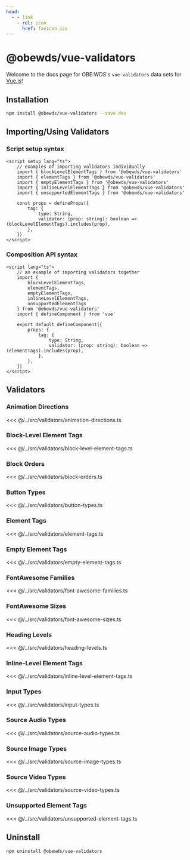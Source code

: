 ```yaml
---
head:
  - - link
    - rel: icon
      href: favicon.ico
---
```



# @obewds/vue-validators

Welcome to the docs page for OBE:WDS's `vue-validators` data sets for [Vue.js](https://vuejs.org/)!




## Installation

```bash
npm install @obewds/vue-validators --save-dev
```




## Importing/Using Validators




### Script setup syntax

```html{3,12}
<script setup lang="ts">
    // examples of importing validators individually
    import { blockLevelElementTags } from '@obewds/vue-validators'
    import { elementTags } from '@obewds/vue-validators'
    import { emptyElementTags } from '@obewds/vue-validators'
    import { inlineLevelElementTags } from '@obewds/vue-validators'
    import { unsupportedElementTags } from '@obewds/vue-validators'

    const props = defineProps({
        tag: {
            type: String,
            validator: (prop: string): boolean => (blockLevelElementTags).includes(prop),
        },
    })
</script>
```




### Composition API syntax

```html{3-9,16}
<script lang="ts">
    // an example of importing validators together
    import {
        blockLevelElementTags,
        elementTags,
        emptyElementTags,
        inlineLevelElementTags,
        unsupportedElementTags
    } from '@obewds/vue-validators'
    import { defineComponent } from 'vue'

    export default defineComponent({
        props: {
            tag: {
                type: String,
                validator: (prop: string): boolean => (elementTags).includes(prop),
            },
        },
    })
</script>
```



## Validators



### Animation Directions

<<< @/../src/validators/animation-directions.ts



### Block-Level Element Tags

<<< @/../src/validators/block-level-element-tags.ts



### Block Orders

<<< @/../src/validators/block-orders.ts



### Button Types

<<< @/../src/validators/button-types.ts



### Element Tags

<<< @/../src/validators/element-tags.ts



### Empty Element Tags

<<< @/../src/validators/empty-element-tags.ts



### FontAwesome Families

<<< @/../src/validators/font-awesome-families.ts



### FontAwesome Sizes

<<< @/../src/validators/font-awesome-sizes.ts



### Heading Levels

<<< @/../src/validators/heading-levels.ts



### Inline-Level Element Tags

<<< @/../src/validators/inline-level-element-tags.ts



### Input Types

<<< @/../src/validators/input-types.ts



### Source Audio Types

<<< @/../src/validators/source-audio-types.ts



### Source Image Types

<<< @/../src/validators/source-image-types.ts



### Source Video Types

<<< @/../src/validators/source-video-types.ts



### Unsupported Element Tags

<<< @/../src/validators/unsupported-element-tags.ts




## Uninstall

```bash
npm uninstall @obewds/vue-validators
```



<!--
## Markdown Examples

::: tip
This is a tip
:::

::: info
This is an info box
:::

::: warning
This is a warning
:::

::: danger
This is a dangerous warning
:::

::: tip CUSTOM TITLE
This is a dangerous warning
:::

::: details
This is a details block, which does not work in Internet Explorer or old versions of Edge.
:::

::: details Click me to view the code

```js
console.log('Hello, VitePress!')
```

:::
-->
